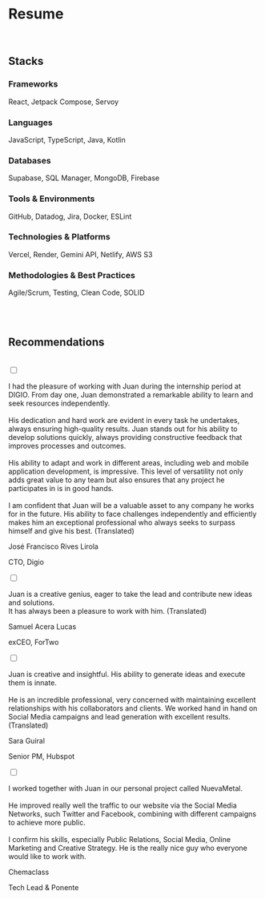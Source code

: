 # Resume

<br>

## Stacks
<section class="py-8 bg-zinc-200 dark:bg-zinc-800 flex items-center justify-center rounded-lg">
  <div class="container mx-auto px-4">
    <div class="grid grid-cols-1 md:grid-cols-3 gap-6">
      <!-- Card -->
      <div class="bg-white dark:bg-zinc-700 p-6 rounded-2xl shadow-lg text-center rounded-lg">
        <h3 class="font-semibold text-gray-800 dark:text-gray-100 text-2xl mb-3">Frameworks</h3>
        <p class="text-gray-600 dark:text-gray-200">React, Jetpack Compose, Servoy</p>
      </div>
      <!-- Card -->
      <div class="bg-white dark:bg-zinc-700 p-6 rounded-2xl shadow-lg text-center rounded-lg">
        <h3 class="font-semibold text-gray-800 dark:text-gray-100 text-2xl mb-3">Languages</h3>
        <p class="text-gray-600 dark:text-gray-200">JavaScript, TypeScript, Java, Kotlin</p>
      </div>
      <!-- Card -->
      <div class="bg-white dark:bg-zinc-700 p-6 rounded-2xl shadow-lg text-center rounded-lg">
        <h3 class="font-semibold text-gray-800 dark:text-gray-100 text-2xl mb-3">Databases</h3>
        <p class="text-gray-600 dark:text-gray-200">Supabase, SQL Manager, MongoDB, Firebase</p>
      </div>
      <!-- Card -->
      <div class="bg-white dark:bg-zinc-700 p-6 rounded-2xl shadow-lg text-center rounded-lg">
        <h3 class="font-semibold text-gray-800 dark:text-gray-100 text-2xl mb-3">Tools & Environments</h3>
        <p class="text-gray-600 dark:text-gray-200">GitHub, Datadog, Jira, Docker, ESLint</p>
      </div>
      <!-- Card -->
      <div class="bg-white dark:bg-zinc-700 p-6 rounded-2xl shadow-lg text-center rounded-lg">
        <h3 class="font-semibold text-gray-800 dark:text-gray-100 text-2xl mb-3">Technologies & Platforms</h3>
        <p class="text-gray-600 dark:text-gray-200">Vercel, Render, Gemini API, Netlify, AWS S3</p>
      </div>
      <!-- Card -->
      <div class="bg-white dark:bg-zinc-700 p-6 rounded-2xl shadow-lg text-center rounded-lg">
        <h3 class="font-semibold text-gray-800 dark:text-gray-100 text-2xl mb-3">Methodologies & Best Practices</h3>
        <p class="text-gray-600 dark:text-gray-200">Agile/Scrum, Testing, Clean Code, SOLID</p>
      </div>
    </div>
  </div>
</section>



<br>
<br>

##

## Recommendations

<br>

<section class=" py-8 bg-zinc-200 dark:bg-zinc-800 flex items-center justify-center min-h-screen rounded-lg">
  <div class="container mx-auto px-4">
    <div class="grid grid-cols-1 md:grid-cols-2 gap-8">
  <div class="bg-white dark:bg-zinc-700 p-8 rounded-lg shadow-lg relative overflow-hidden">
    <div class="relative z-10">
      <input type="checkbox" id="toggle-text-1" class="hidden">
      <p class="text-gray-700 dark:text-gray-100/75 mb-4 italic text-lg leading-relaxed truncate-text-1" id="recommendation-text-1">
       I had the pleasure of working with Juan during the internship period at DIGIO. From day one, Juan demonstrated a remarkable ability to learn and seek resources independently.
<br><br> His dedication and hard work are evident in every task he undertakes, always ensuring high-quality results.  Juan stands out for his ability to develop solutions quickly,
always providing constructive feedback that improves processes and outcomes. <br><br>His ability to adapt and work in different areas, including web and mobile application development,
is impressive. This level of versatility not only adds great value to any team but also ensures that any project he participates in is in good hands. <br><br> I am confident that Juan will
be a valuable asset to any company he works for in the future. His ability to face challenges independently and efficiently makes him an exceptional professional who always seeks 
to surpass himself and give his best. (Translated)
      </p>
      <label for="toggle-text-1" class="label-1 text-blue-500 hover:underline cursor-pointer"></label>
      <div class="text-right">
        <p class="font-semibold text-lg text-gray-800 dark:text-gray-100">José Francisco Rives Lirola</p>
        <p class="text-gray-600 dark:text-gray-200">CTO, Digio</p>
      </div>
    </div>
</div>
    <div class="bg-white dark:bg-zinc-700 p-8 rounded-lg shadow-lg relative overflow-hidden">
    <div class="relative z-10">
      <input type="checkbox" id="toggle-text-2" class="hidden">
      <p class="text-gray-700 dark:text-gray-100/75 mb-4 italic text-lg leading-relaxed truncate-text-2" id="recommendation-text-2">
Juan is a creative genius, eager to take the lead and contribute new ideas and solutions. <br> It has always been a pleasure to work with him. (Translated)
      </p>
      <label for="toggle-text-2" class="label-2 text-blue-500 hover:underline cursor-pointer"></label>
      <div class="text-right">
        <p class="font-semibold text-lg text-gray-800 dark:text-gray-100">Samuel Acera Lucas</p>
        <p class="text-gray-600 dark:text-gray-200">exCEO, ForTwo</p>
      </div>
    </div>
</div>
   <div class="bg-white dark:bg-zinc-700 p-8 rounded-lg shadow-lg relative overflow-hidden">
    <div class="relative z-10">
      <input type="checkbox" id="toggle-text-3" class="hidden">
      <p class="text-gray-700 dark:text-gray-100/75 mb-4 italic text-lg leading-relaxed truncate-text-3" id="recommendation-text-3">
Juan is creative and insightful. His ability to generate ideas and execute them is innate.<br> <br>
He is an incredible professional, very concerned with maintaining excellent relationships with his collaborators and clients. 
We worked hand in hand on Social Media campaigns and lead generation with excellent results. (Translated)      </p>
      <label for="toggle-text-3" class="label-3 text-blue-500 hover:underline cursor-pointer"></label>
      <div class="text-right">
        <p class="font-semibold text-lg text-gray-800 dark:text-gray-100">Sara Guiral</p>
        <p class="text-gray-600 dark:text-gray-200">Senior PM, Hubspot</p>
      </div>
    </div>
</div>
<div class="bg-white dark:bg-zinc-700 p-8 rounded-lg shadow-lg relative overflow-hidden">
    <div class="relative z-10">
      <input type="checkbox" id="toggle-text-4" class="hidden">
      <p class="text-gray-700 dark:text-gray-100/75 mb-4 italic text-lg leading-relaxed truncate-text-4" id="recommendation-text-4">
I worked together with Juan in our personal project called NuevaMetal. <br> <br> He improved really well the traffic to our website via the Social Media Networks, such Twitter and Facebook, combining with different campaigns to achieve more public.
<br> <br>I confirm his skills, especially Public Relations, Social Media, Online Marketing and Creative Strategy.
He is the really nice guy who everyone would like to work with.      </p>
<label for="toggle-text-4" class="label-4 text-blue-500 hover:underline cursor-pointer"></label>
<div class="text-right">
<p class="font-semibold text-lg text-gray-800 dark:text-gray-100">Chemaclass</p>
<p class="text-gray-600 dark:text-gray-200">Tech Lead & Ponente</p>
</div>
</div>
  </div>
  </div>
</div>
</section>

<br>



